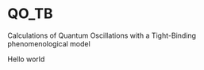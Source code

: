 # QO_TB
Calculations of Quantum Oscillations with a Tight-Binding phenomenological model

Hello world
